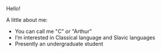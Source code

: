 Hello!

A little about me:

- You can call me "C" or "Arthur"
- I’m interested in Classical language and Slavic languages
- Presently an undergraduate student

<!---
c-arthur-mcs/c-arthur-mcs is a ✨ special ✨ repository because its `README.md` (this file) appears on your GitHub profile.
You can click the Preview link to take a look at your changes.
--->
